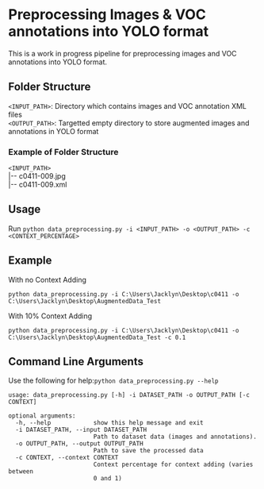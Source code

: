# Preprocessing Images & VOC annotations into YOLO format  

This is a work in progress pipeline for preprocessing images and VOC annotations into YOLO format.

<!-- The pipeline is listed as shown below.

1.) Change the filepaths of the xml.
2.) Perform context adding on the xml.
3.) Perform image augmentation on the xml.
4.) Add the file path to the bounding box text file, and convert categorical classes into numerical representations. 

File Pipeline Order (WIP)

change_path_name.py -> context_adding.py -> data_augmentation.py -> change_csv_file.py -->

## Folder Structure
```<INPUT_PATH>```: Directory which contains images and VOC annotation XML files\
```<OUTPUT_PATH>```: Targetted empty directory to store augmented images and annotations in YOLO format 

### Example of Folder Structure
```<INPUT_PATH>```\
|-- c0411-009.jpg\
|-- c0411-009.xml

## Usage
Run ```python data_preprocessing.py -i <INPUT_PATH> -o <OUTPUT_PATH> -c <CONTEXT_PERCENTAGE>```

## Example

With no Context Adding
```
python data_preprocessing.py -i C:\Users\Jacklyn\Desktop\c0411 -o C:\Users\Jacklyn\Desktop\AugmentedData_Test
```
With 10% Context Adding

```
python data_preprocessing.py -i C:\Users\Jacklyn\Desktop\c0411 -o C:\Users\Jacklyn\Desktop\AugmentedData_Test -c 0.1
```

## Command Line Arguments

Use the following for help:```python data_preprocessing.py --help```

```
usage: data_preprocessing.py [-h] -i DATASET_PATH -o OUTPUT_PATH [-c CONTEXT]

optional arguments:
  -h, --help            show this help message and exit
  -i DATASET_PATH, --input DATASET_PATH
                        Path to dataset data (images and annotations).
  -o OUTPUT_PATH, --output OUTPUT_PATH
                        Path to save the processed data
  -c CONTEXT, --context CONTEXT
                        Context percentage for context adding (varies between
                        0 and 1)
```

